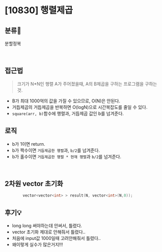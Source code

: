 # [10830] 행렬제곱
## 분류💁

분할정복

</br>

## 접근법

> 크기가 N*N인 행렬 A가 주어졌을때, A의 B제곱을 구하는 프로그램을 구하는 것.
- B가 최대 1000억의 값을 가질 수 있으므로, O(N)은 안된다.
- 거듭제곱의 거듭제곱을 반복하면 O(logN)으로 시간복잡도를 줄일 수 있다.
- `square(arr, b)`함수에 행렬과, 거듭제곱 값인 b를 넘겨준다.


## 로직
- b가 1이면 return.
- b가 짝수이면 `거듭제곱한 행렬`과, `b/2`를 넘겨준다.
- b가 홀수이면  `거듭제곱한 행렬 * 현재 행렬`과 `b/2`를 넘겨준다. 

</br>

## 2차원 vector 초기화
```cpp
        vector<vector<int> > result(N, vector<int>(N,0));

```

## 후기💡
- long long 써야하는데 안써서, 틀렸다.
- vector 초기화 제대로 안해줘서 틀렸다..
- 처음에 input값 1000일때 고려안해줘서 틀렸다..
- 왜이렇게 실수가 많은거지!!!